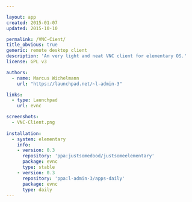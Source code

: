 ```yaml
---

layout: app
created: 2015-01-07
updated: 2015-10-10

permalink: /VNC-Cient/
title_obvious: true
generic: remote desktop client
description: 'An very light and neat VNC client for elementary OS.'
license: GPL v3

authors:
  - name: Marcus Wichelmann
    url: "https://launchpad.net/~l-admin-3"

links:
  - type: Launchpad
    url: evnc

screenshots:
  - VNC-Client.png
    
installation:
  - system: elementary
    info:
    - version: 0.3
      repository: 'ppa:justsomedood/justsomeelementary'
      package: evnc
      type: stable
    - version: 0.3
      repository: 'ppa:l-admin-3/apps-daily'
      package: evnc
      type: daily
---
```

